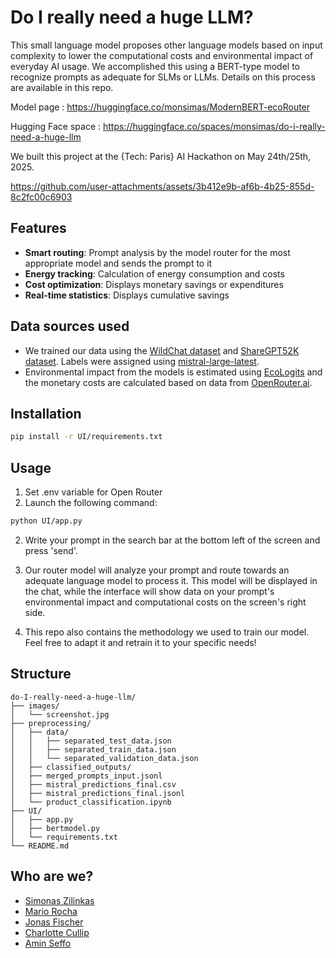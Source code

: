 # Do I really need a huge LLM?

This small language model proposes other language models based on input complexity to lower the computational costs and environmental impact of everyday AI usage. We accomplished this using a BERT-type model to recognize prompts as adequate for SLMs or LLMs. Details on this process are available in this repo.

Model page : https://huggingface.co/monsimas/ModernBERT-ecoRouter

Hugging Face space : https://huggingface.co/spaces/monsimas/do-i-really-need-a-huge-llm

We built this project at the {Tech: Paris} AI Hackathon on May 24th/25th, 2025.

https://github.com/user-attachments/assets/3b412e9b-af6b-4b25-855d-8c2fc00c6903



## Features

- **Smart routing**: Prompt analysis by the model router for the most appropriate model and sends the prompt to it
- **Energy tracking**: Calculation of energy consumption and costs
- **Cost optimization**: Displays monetary savings or expenditures
- **Real-time statistics**: Displays cumulative savings

## Data sources used

- We trained our data using the [WildChat dataset](https://huggingface.co/datasets/allenai/WildChat) and [ShareGPT52K dataset](https://huggingface.co/datasets/RyokoAI/ShareGPT52K/tree/main/old). Labels were assigned using [mistral-large-latest](https://mistral.ai/news/mistral-large).
- Environmental impact from the models is estimated using [EcoLogits](https://huggingface.co/spaces/genai-impact/ecologits-calculator) and the monetary costs are calculated based on data from [OpenRouter.ai](https://openrouter.ai/).

## Installation

```bash
pip install -r UI/requirements.txt
```

## Usage

1. Set .env variable for Open Router
2. Launch the following command:

```bash
python UI/app.py
```

2. Write your prompt in the search bar at the bottom left of the screen and press 'send'.

3. Our router model will analyze your prompt and route towards an adequate language model to process it. This model will be displayed in the chat, while the interface will show data on your prompt's environmental impact and computational costs on the screen's right side.

4. This repo also contains the methodology we used to train our model. Feel free to adapt it and retrain it to your specific needs!

## Structure

```
do-I-really-need-a-huge-llm/
├── images/
│   └── screenshot.jpg
├── preprocessing/
│   ├── data/
│   │   ├── separated_test_data.json
│   │   ├── separated_train_data.json
│   │   └── separated_validation_data.json
│   ├── classified_outputs/
│   ├── merged_prompts_input.jsonl
│   ├── mistral_predictions_final.csv
│   ├── mistral_predictions_final.jsonl
│   └── product_classification.ipynb
├── UI/
│   ├── app.py
│   ├── bertmodel.py
│   └── requirements.txt
└── README.md

```

## Who are we?

- [Simonas Zilinkas](https://github.com/simonaszilinskas)
- [Mario Rocha](https://github.com/marioluisrocha)
- [Jonas Fischer](https://github.com/JonasFischer1)
- [Charlotte Cullip](https://github.com/ccullip)
- [Amin Seffo](https://github.com/AminSeffo)

